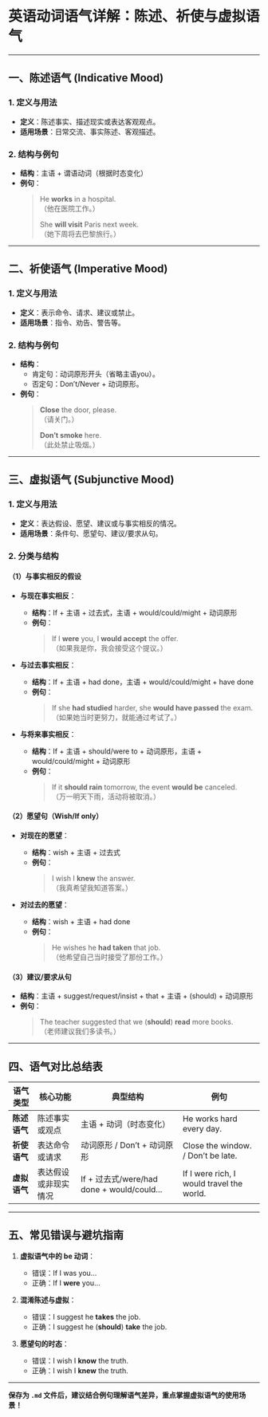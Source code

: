 # 英语动词语气详解：陈述、祈使与虚拟语气

---

## 一、陈述语气 (Indicative Mood)
### 1. 定义与用法
- **定义**：陈述事实、描述现实或表达客观观点。  
- **适用场景**：日常交流、事实陈述、客观描述。  

### 2. 结构与例句
- **结构**：主语 + 谓语动词（根据时态变化）  
- **例句**：  
  > He **works** in a hospital.  
  > （他在医院工作。）  
  >  
  > She **will visit** Paris next week.  
  > （她下周将去巴黎旅行。）  

---

## 二、祈使语气 (Imperative Mood)
### 1. 定义与用法
- **定义**：表示命令、请求、建议或禁止。  
- **适用场景**：指令、劝告、警告等。  

### 2. 结构与例句
- **结构**：  
  - 肯定句：动词原形开头（省略主语you）。  
  - 否定句：Don’t/Never + 动词原形。  
- **例句**：  
  > **Close** the door, please.  
  > （请关门。）  
  >  
  > **Don’t smoke** here.  
  > （此处禁止吸烟。）  

---

## 三、虚拟语气 (Subjunctive Mood)
### 1. 定义与用法
- **定义**：表达假设、愿望、建议或与事实相反的情况。  
- **适用场景**：条件句、愿望句、建议/要求从句。  

### 2. 分类与结构
#### **（1）与事实相反的假设**
- **与现在事实相反**：  
  - **结构**：If + 主语 + 过去式，主语 + would/could/might + 动词原形  
  - **例句**：  
    > If I **were** you, I **would accept** the offer.  
    > （如果我是你，我会接受这个提议。）  

- **与过去事实相反**：  
  - **结构**：If + 主语 + had done，主语 + would/could/might + have done  
  - **例句**：  
    > If she **had studied** harder, she **would have passed** the exam.  
    > （如果她当时更努力，就能通过考试了。）  

- **与将来事实相反**：  
  - **结构**：If + 主语 + should/were to + 动词原形，主语 + would/could/might + 动词原形  
  - **例句**：  
    > If it **should rain** tomorrow, the event **would be** canceled.  
    > （万一明天下雨，活动将被取消。）  

#### **（2）愿望句（Wish/If only）**
- **对现在的愿望**：  
  - **结构**：wish + 主语 + 过去式  
  - **例句**：  
    > I wish I **knew** the answer.  
    > （我真希望我知道答案。）  

- **对过去的愿望**：  
  - **结构**：wish + 主语 + had done  
  - **例句**：  
    > He wishes he **had taken** that job.  
    > （他希望自己当时接受了那份工作。）  

#### **（3）建议/要求从句**
- **结构**：主语 + suggest/request/insist + that + 主语 + (should) + 动词原形  
- **例句**：  
  > The teacher suggested that we (**should**) **read** more books.  
  > （老师建议我们多读书。）  

---

## 四、语气对比总结表

| **语气类型** | **核心功能**               | **典型结构**                                 | **例句**                                   |
|--------------|---------------------------|--------------------------------------------|-------------------------------------------|
| **陈述语气** | 陈述事实或观点             | 主语 + 动词（时态变化）                     | He works hard every day.                  |
| **祈使语气** | 表达命令或请求             | 动词原形 / Don’t + 动词原形                 | Close the window. / Don’t be late.        |
| **虚拟语气** | 表达假设或非现实情况       | If + 过去式/were/had done + would/could... | If I were rich, I would travel the world. |

---

## 五、常见错误与避坑指南
1. **虚拟语气中的 be 动词**：  
   - 错误：If I was you...  
   - 正确：If I **were** you...  

2. **混淆陈述与虚拟**：  
   - 错误：I suggest he **takes** the job.  
   - 正确：I suggest he (**should**) **take** the job.  

3. **愿望句的时态**：  
   - 错误：I wish I **know** the truth.  
   - 正确：I wish I **knew** the truth.  

---

**保存为 `.md` 文件后，建议结合例句理解语气差异，重点掌握虚拟语气的使用场景！**  